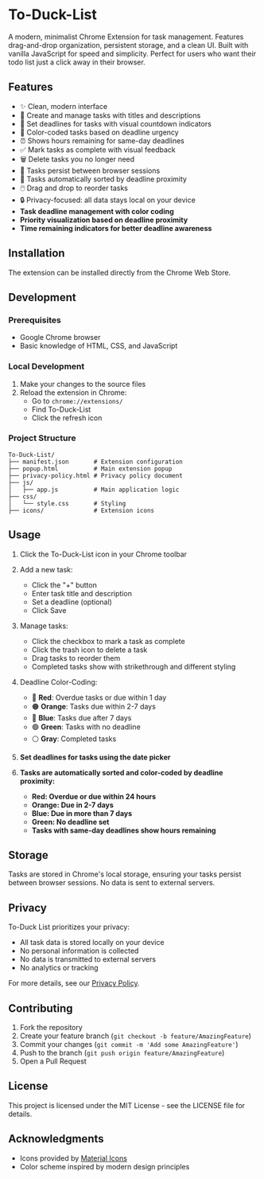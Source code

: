# To-Duck-List

A modern, minimalist Chrome Extension for task management. Features drag-and-drop organization, persistent storage, and a clean UI. Built with vanilla JavaScript for speed and simplicity. Perfect for users who want their todo list just a click away in their browser.

## Features

- ✨ Clean, modern interface
- 📝 Create and manage tasks with titles and descriptions
- 📅 Set deadlines for tasks with visual countdown indicators
- 🎨 Color-coded tasks based on deadline urgency
- ⏰ Shows hours remaining for same-day deadlines
- ✅ Mark tasks as complete with visual feedback
- 🗑️ Delete tasks you no longer need
- 🔄 Tasks persist between browser sessions
- 🎯 Tasks automatically sorted by deadline proximity
- 🖱️ Drag and drop to reorder tasks
- 🔒 Privacy-focused: all data stays local on your device
- **Task deadline management with color coding**
- **Priority visualization based on deadline proximity**
- **Time remaining indicators for better deadline awareness**

## Installation
The extension can be installed directly from the Chrome Web Store.

## Development

### Prerequisites
- Google Chrome browser
- Basic knowledge of HTML, CSS, and JavaScript

### Local Development
1. Make your changes to the source files
2. Reload the extension in Chrome:
   - Go to `chrome://extensions/`
   - Find To-Duck-List
   - Click the refresh icon

### Project Structure
```
To-Duck-List/
├── manifest.json       # Extension configuration
├── popup.html          # Main extension popup
├── privacy-policy.html # Privacy policy document
├── js/
│   ├── app.js          # Main application logic
├── css/
│   └── style.css       # Styling
├── icons/              # Extension icons
```

## Usage

1. Click the To-Duck-List icon in your Chrome toolbar
2. Add a new task:
   - Click the "+" button
   - Enter task title and description
   - Set a deadline (optional)
   - Click Save

3. Manage tasks:
   - Click the checkbox to mark a task as complete
   - Click the trash icon to delete a task
   - Drag tasks to reorder them
   - Completed tasks show with strikethrough and different styling

4. Deadline Color-Coding:
   - 🔴 **Red**: Overdue tasks or due within 1 day
   - 🟠 **Orange**: Tasks due within 2-7 days
   - 🔵 **Blue**: Tasks due after 7 days
   - 🟢 **Green**: Tasks with no deadline
   - ⚪ **Gray**: Completed tasks

5. **Set deadlines for tasks using the date picker**
6. **Tasks are automatically sorted and color-coded by deadline proximity:**
   - **Red: Overdue or due within 24 hours**
   - **Orange: Due in 2-7 days**
   - **Blue: Due in more than 7 days**
   - **Green: No deadline set**
   - **Tasks with same-day deadlines show hours remaining**

## Storage

Tasks are stored in Chrome's local storage, ensuring your tasks persist between browser sessions. No data is sent to external servers.

## Privacy

To-Duck List prioritizes your privacy:
- All task data is stored locally on your device
- No personal information is collected
- No data is transmitted to external servers
- No analytics or tracking

For more details, see our [Privacy Policy](privacy-policy.html).

## Contributing

1. Fork the repository
2. Create your feature branch (`git checkout -b feature/AmazingFeature`)
3. Commit your changes (`git commit -m 'Add some AmazingFeature'`)
4. Push to the branch (`git push origin feature/AmazingFeature`)
5. Open a Pull Request

## License

This project is licensed under the MIT License - see the LICENSE file for details.

## Acknowledgments

- Icons provided by [Material Icons](https://material.io/icons/)
- Color scheme inspired by modern design principles 
